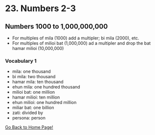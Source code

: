 # 23. Numbers 2-3

## Numbers 1000 to 1,000,000,000

*   For multiples of mila (1000) add a multipler; bi mila (2000), etc.
*   For multiples of milioi bat (1,000,000) ad a multipler and drop the bat hamar milioi (10,000,000)

### Vocabulary 1

*   mila: one thousand
*   bi mila: two thousand
*   hamar mila: ten thousand
*   ehun mila: one hundred thousand
*   milioi bat: one million
*   hamar milioi: ten million
*   ehun milioi: one hundred million
*   miliar bat: one billion
*   zati: divided by
*   persona: person

[ Go Back to Home Page!](..)